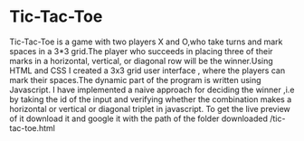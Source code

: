 # Tic-Tac-Toe
Tic-Tac-Toe is a game with two players X and O,who take turns and mark spaces in a 3*3 grid.The player who succeeds in placing three
of their marks in a horizontal, vertical, or diagonal row will be  the winner.Using HTML and CSS  I created a 3x3 grid user interface , 
where the players can mark their spaces.The dynamic part of the program is written using Javascript.
I have implemented a naive approach for deciding the winner ,i.e by taking the id of the input and verifying whether the combination makes 
a horizontal or vertical or diagonal triplet in javascript.
To get the live preview of it download it and google it with the path of the folder downloaded /tic-tac-toe.html

